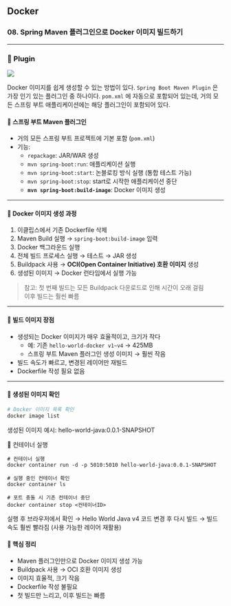 ## Docker

### 08. Spring Maven 플러그인으로 Docker 이미지 빌드하기

---

### 📌 Plugin

![](https://velog.velcdn.com/images/bibiboy/post/f12f066e-95a4-42af-9efb-df11428d1d80/image.png)

Docker 이미지를 쉽게 생성할 수 있는 방법이 있다.
`Spring Boot Maven Plugin` 은 가장 인기 있는 플러그인 중 하나이다. `pom.xml` 에 자동으로 포함되어 있는데, 거의 모든 스프링 부트 애플리케이션에는 해당 플러그인이 포함되어 있다.

#### 🔹 스프링 부트 Maven 플러그인

- 거의 모든 스프링 부트 프로젝트에 기본 포함 (`pom.xml`)
- 기능:
  - `repackage`: JAR/WAR 생성
  - `mvn spring-boot:run`: 애플리케이션 실행
  - `mvn spring-boot:start`: 논블로킹 방식 실행 (통합 테스트 가능)
  - `mvn spring-boot:stop`: start로 시작한 애플리케이션 중단
  - **`mvn spring-boot:build-image`**: Docker 이미지 생성

---

#### 🔹 Docker 이미지 생성 과정

1. 이클립스에서 기존 Dockerfile 삭제
2. Maven Build 실행 → `spring-boot:build-image` 입력
3. Docker 백그라운드 실행
4. 전체 빌드 프로세스 실행 → 테스트 → JAR 생성
5. Buildpack 사용 → **OCI(Open Container Initiative) 호환 이미지** 생성
6. 생성된 이미지 → Docker 런타임에서 실행 가능

> 참고: 첫 번째 빌드는 모든 Buildpack 다운로드로 인해 시간이 오래 걸림  
> 이후 빌드는 훨씬 빠름

---

#### 🔹 빌드 이미지 장점

- 생성되는 Docker 이미지가 매우 효율적이고, 크기가 작다
  - 예: 기존 `hello-world-docker v1~v4` → 425MB
  - 스프링 부트 Maven 플러그인 생성 이미지 → 훨씬 작음
- 빌드 속도가 빠르고, 변경된 레이어만 재빌드
- Dockerfile 작성 필요 없음

---

#### 🔹 생성된 이미지 확인

```bash
# Docker 이미지 목록 확인
docker image list
```

생성된 이미지 예시: hello-world-java:0.0.1-SNAPSHOT

🔹 컨테이너 실행

```
# 컨테이너 실행
docker container run -d -p 5010:5010 hello-world-java:0.0.1-SNAPSHOT

# 실행 중인 컨테이너 확인
docker container ls

# 포트 충돌 시 기존 컨테이너 중단
docker container stop <컨테이너ID>
```

실행 후 브라우저에서 확인 → Hello World Java v4
코드 변경 후 다시 빌드 → 빌드 속도 훨씬 빨라짐 (사용 가능한 레이어 재활용)

#### 🔹 핵심 정리

- Maven 플러그인만으로 Docker 이미지 생성 가능
- Buildpack 사용 → OCI 호환 이미지 생성
- 이미지 효율적, 크기 작음
- Dockerfile 작성 불필요
- 첫 빌드만 느리고, 이후 빌드는 빠름
